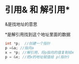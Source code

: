 # 引用& 和 解引用\*

&是找地址的意思

\*是解引用找到这个地址里面的数据

```c
int *p;  //创建一个指针
p =&a; //指向a
x = *p; //解引用，将p指向的值复制给x
p = &x; //把x的地址赋值给 p(指针)
```
